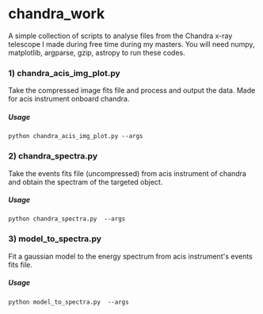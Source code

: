 # chandra_work
A simple collection of scripts to analyse files from the Chandra x-ray telescope I made during free time during my masters.
You will need numpy, matplotlib, argparse, gzip, astropy to run these codes.

### 1) chandra_acis_img_plot.py
Take the compressed image fits file and process and output the data. Made for acis instrument onboard chandra. 
<br />
##### Usage
 `python chandra_acis_img_plot.py --args`
 
### 2) chandra_spectra.py 
Take the events fits file (uncompressed) from acis instrument of chandra and obtain the spectram of the targeted object.
<br />
##### Usage
`python chandra_spectra.py  --args`

### 3) model_to_spectra.py 
Fit a gaussian model to the energy spectrum from acis instrument's events fits file.
<br />
##### Usage
`python model_to_spectra.py  --args`
